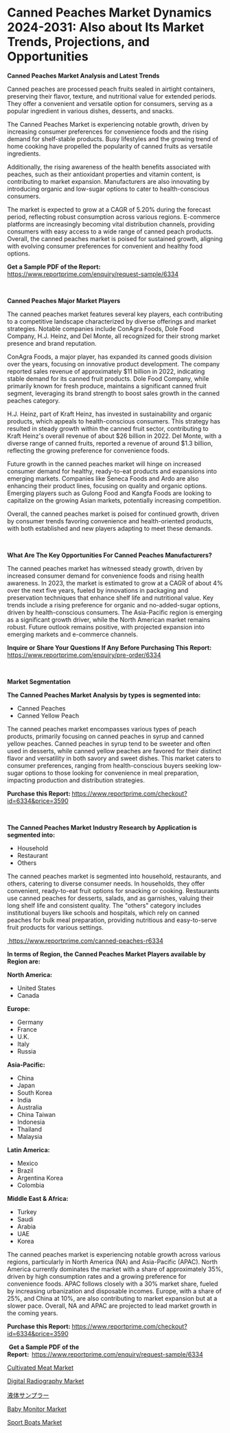<p><h1>Canned Peaches Market Dynamics 2024-2031: Also about Its Market Trends, Projections, and Opportunities</h1></p><p><strong>Canned Peaches Market Analysis and Latest Trends</strong></p>
<p><p>Canned peaches are processed peach fruits sealed in airtight containers, preserving their flavor, texture, and nutritional value for extended periods. They offer a convenient and versatile option for consumers, serving as a popular ingredient in various dishes, desserts, and snacks.  </p><p>The Canned Peaches Market is experiencing notable growth, driven by increasing consumer preferences for convenience foods and the rising demand for shelf-stable products. Busy lifestyles and the growing trend of home cooking have propelled the popularity of canned fruits as versatile ingredients. </p><p>Additionally, the rising awareness of the health benefits associated with peaches, such as their antioxidant properties and vitamin content, is contributing to market expansion. Manufacturers are also innovating by introducing organic and low-sugar options to cater to health-conscious consumers. </p><p>The market is expected to grow at a CAGR of 5.20% during the forecast period, reflecting robust consumption across various regions. E-commerce platforms are increasingly becoming vital distribution channels, providing consumers with easy access to a wide range of canned peach products. Overall, the canned peaches market is poised for sustained growth, aligning with evolving consumer preferences for convenient and healthy food options.</p></p>
<p><strong>Get a Sample PDF of the Report:&nbsp;</strong> <a href="https://www.reportprime.com/enquiry/request-sample/6334">https://www.reportprime.com/enquiry/request-sample/6334</a></p>
<p>&nbsp;</p>
<p><strong>Canned Peaches Major Market Players</strong></p>
<p><p>The canned peaches market features several key players, each contributing to a competitive landscape characterized by diverse offerings and market strategies. Notable companies include ConAgra Foods, Dole Food Company, H.J. Heinz, and Del Monte, all recognized for their strong market presence and brand reputation.</p><p>ConAgra Foods, a major player, has expanded its canned goods division over the years, focusing on innovative product development. The company reported sales revenue of approximately $11 billion in 2022, indicating stable demand for its canned fruit products. Dole Food Company, while primarily known for fresh produce, maintains a significant canned fruit segment, leveraging its brand strength to boost sales growth in the canned peaches category.</p><p>H.J. Heinz, part of Kraft Heinz, has invested in sustainability and organic products, which appeals to health-conscious consumers. This strategy has resulted in steady growth within the canned fruit sector, contributing to Kraft Heinz's overall revenue of about $26 billion in 2022. Del Monte, with a diverse range of canned fruits, reported a revenue of around $1.3 billion, reflecting the growing preference for convenience foods.</p><p>Future growth in the canned peaches market will hinge on increased consumer demand for healthy, ready-to-eat products and expansions into emerging markets. Companies like Seneca Foods and Ardo are also enhancing their product lines, focusing on quality and organic options. Emerging players such as Gulong Food and Kangfa Foods are looking to capitalize on the growing Asian markets, potentially increasing competition.</p><p>Overall, the canned peaches market is poised for continued growth, driven by consumer trends favoring convenience and health-oriented products, with both established and new players adapting to meet these demands.</p></p>
<p>&nbsp;</p>
<p><strong>What Are The Key Opportunities For Canned Peaches Manufacturers?</strong></p>
<p><p>The canned peaches market has witnessed steady growth, driven by increased consumer demand for convenience foods and rising health awareness. In 2023, the market is estimated to grow at a CAGR of about 4% over the next five years, fueled by innovations in packaging and preservation techniques that enhance shelf life and nutritional value. Key trends include a rising preference for organic and no-added-sugar options, driven by health-conscious consumers. The Asia-Pacific region is emerging as a significant growth driver, while the North American market remains robust. Future outlook remains positive, with projected expansion into emerging markets and e-commerce channels.</p></p>
<p><strong>Inquire or Share Your Questions If Any Before Purchasing This Report:</strong> <a href="https://www.reportprime.com/enquiry/pre-order/6334">https://www.reportprime.com/enquiry/pre-order/6334</a></p>
<p>&nbsp;</p>
<p><strong>Market Segmentation</strong></p>
<p><strong>The Canned Peaches Market Analysis by types is segmented into:</strong></p>
<p><ul><li>Canned Peaches</li><li>Canned Yellow Peach</li></ul></p>
<p><p>The canned peaches market encompasses various types of peach products, primarily focusing on canned peaches in syrup and canned yellow peaches. Canned peaches in syrup tend to be sweeter and often used in desserts, while canned yellow peaches are favored for their distinct flavor and versatility in both savory and sweet dishes. This market caters to consumer preferences, ranging from health-conscious buyers seeking low-sugar options to those looking for convenience in meal preparation, impacting production and distribution strategies.</p></p>
<p><strong>Purchase this Report:&nbsp;</strong><a href="https://www.reportprime.com/checkout?id=6334&price=3590">https://www.reportprime.com/checkout?id=6334&price=3590</a></p>
<p>&nbsp;</p>
<p><strong>The Canned Peaches Market Industry Research by Application is segmented into:</strong></p>
<p><ul><li>Household</li><li>Restaurant</li><li>Others</li></ul></p>
<p><p>The canned peaches market is segmented into household, restaurants, and others, catering to diverse consumer needs. In households, they offer convenient, ready-to-eat fruit options for snacking or cooking. Restaurants use canned peaches for desserts, salads, and as garnishes, valuing their long shelf life and consistent quality. The "others" category includes institutional buyers like schools and hospitals, which rely on canned peaches for bulk meal preparation, providing nutritious and easy-to-serve fruit products for various settings.</p></p>
<p><a href="https://www.reportprime.com/canned-peaches-r6334">&nbsp;https://www.reportprime.com/canned-peaches-r6334</a></p>
<p><strong>In terms of Region, the Canned Peaches Market Players available by Region are:</strong></p>
<p>
    <p> <strong> North America: </strong>
        <ul>
            <li>United States</li>
            <li>Canada</li>
        </ul>
        </p> 
    <p> <strong> Europe: </strong>
        <ul>
            <li>Germany</li>
            <li>France</li>
            <li>U.K.</li>
            <li>Italy</li>
            <li>Russia</li>
        </ul>
        </p> 
    <p> <strong> Asia-Pacific: </strong>
        <ul>
            <li>China</li>
            <li>Japan</li>
            <li>South Korea</li>
            <li>India</li>
            <li>Australia</li>
            <li>China Taiwan</li>
            <li>Indonesia</li>
            <li>Thailand</li>
            <li>Malaysia</li>
        </ul>
        </p> 
    <p> <strong> Latin America: </strong>
        <ul>
            <li>Mexico</li>
            <li>Brazil</li>
            <li>Argentina Korea</li>
            <li>Colombia</li>
        </ul>
        </p> 
    <p> <strong> Middle East & Africa: </strong>
        <ul>
            <li>Turkey</li>
            <li>Saudi</li>
            <li>Arabia</li>
            <li>UAE</li>
            <li>Korea</li>
        </ul>
    </p>
    </p>
<p><p>The canned peaches market is experiencing notable growth across various regions, particularly in North America (NA) and Asia-Pacific (APAC). North America currently dominates the market with a share of approximately 35%, driven by high consumption rates and a growing preference for convenience foods. APAC follows closely with a 30% market share, fueled by increasing urbanization and disposable incomes. Europe, with a share of 25%, and China at 10%, are also contributing to market expansion but at a slower pace. Overall, NA and APAC are projected to lead market growth in the coming years.</p></p>
<p><strong>Purchase this Report: </strong><a href="https://www.reportprime.com/checkout?id=6334&price=3590">https://www.reportprime.com/checkout?id=6334&price=3590</a></p>
<p>&nbsp;<strong>Get a Sample PDF of the Report:&nbsp;&nbsp;</strong><a href="https://www.reportprime.com/enquiry/request-sample/6334">https://www.reportprime.com/enquiry/request-sample/6334</a></p>
<p><strong></strong></p>
<p><p><a href="https://github.com/GroverBarry/Market-Research-Report-List-7/blob/main/cultivated-meat-market.md">Cultivated Meat Market</a></p><p><a href="https://www.linkedin.com/pulse/global-digital-radiography-market-sector-types-applications-aoy0f?trackingId=kcKg3P2iTCqbn7st2JPtyw%3D%3D">Digital Radiography Market</a></p><p><a href="https://medium.com/@gordonjast2023/%E3%83%AA%E3%82%AD%E3%83%83%E3%83%89%E3%82%B5%E3%83%B3%E3%83%97%E3%83%A9%E3%83%BC%E5%B8%82%E5%A0%B4%E3%81%AF%E3%81%A9%E3%81%AE%E3%82%88%E3%81%86%E3%81%AB%E9%80%B2%E5%8C%96%E3%81%99%E3%82%8B%E3%81%AE%E3%81%A7%E3%81%97%E3%82%87%E3%81%86%E3%81%8B-2024%E5%B9%B4%E3%81%8B%E3%82%892031%E5%B9%B4%E3%81%AE%E6%88%90%E9%95%B7%E5%88%86%E6%9E%90-ce025c9eb12e">液体サンプラー</a></p><p><a href="https://www.linkedin.com/pulse/global-baby-monitor-market-share-growth-opportunities-size-2vz3f?trackingId=ooWXFfgJSoSD%2FXVJohmQfg%3D%3D">Baby Monitor Market</a></p><p><a href="https://medium.com/@shubham99912151/sport-boats-market-size-share-trends-analysis-report-by-end-use-ef98b1be829c">Sport Boats Market</a></p></p>